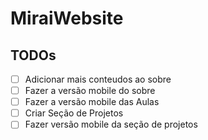 # MiraiWebsite

## TODOs

- [ ] Adicionar mais conteudos ao sobre
- [ ] Fazer a versão mobile do sobre
- [ ] Fazer a versão mobile das Aulas
- [ ] Criar Seção de Projetos
- [ ] Fazer versão mobile da seção de projetos
